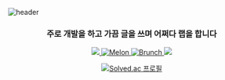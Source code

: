 ![header](https://capsule-render.vercel.app/api?type=transparent&color=000000&height=300&section=header&text=Take%20Knowledge&fontSize=90&fontAlign=50)
<div align="center">

<h3 align="center"> 주로 개발을 하고 가끔 글을 쓰며 어쩌다 랩을 합니다 </h3>

<p align="center">
  <a href="https://takeknowledge.tistory.com/">
      <img src="https://img.shields.io/badge/tistory-000000?style=flat-square&logo=tistory&logoColor=white"/>
  </a>
  <a href="https://www.melon.com/artist/timeline.htm?artistId=3233569">
      <img alt="Melon" src="https://img.shields.io/badge/-Melon-00CD3C" />
  </a> 
    <a href="https://www.melon.com/artist/timeline.htm?artistId=3233569">
      <img alt="Brunch" src="https://img.shields.io/badge/-Brunch-1E191A" />
  </a> 
  <a href="https://www.instagram.com/takeknowledge/">
      <img src="https://img.shields.io/badge/Instagram-E4405F?style=flat-square&logo=instagram&logoColor=white"/>
  </a>
</p>

  
[![Solved.ac
프로필](http://mazassumnida.wtf/api/v2/generate_badge?boj=nomelancholy)](https://solved.ac/nomelancholy)
</div>

